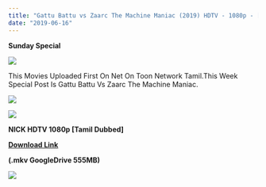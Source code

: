```yaml
---
title: "Gattu Battu vs Zaarc The Machine Maniac (2019) HDTV - 1080p - [Tamil Dubbed] - x264 - 550MB"
date: "2019-06-16"
---
```


**Sunday Special**

[![](https://1.bp.blogspot.com/-KlwuuPJLkHI/XQYj6tRZzDI/AAAAAAAAAjU/YWTQJ76_0l0a4A6lTf3GwXNrxXtpirfZQCLcBGAs/s640/vlcsnap-2019-06-16-16h08m26s174.png)](https://1.bp.blogspot.com/-KlwuuPJLkHI/XQYj6tRZzDI/AAAAAAAAAjU/YWTQJ76_0l0a4A6lTf3GwXNrxXtpirfZQCLcBGAs/s1600/vlcsnap-2019-06-16-16h08m26s174.png)

This Movies Uploaded First On Net On Toon Network Tamil.This Week Special Post Is Gattu Battu Vs Zaarc The Machine Maniac.

[![](https://1.bp.blogspot.com/-k65POI1PBU4/XJ-DPWzpvkI/AAAAAAAAAag/d-DJiJNifeI8jyqs_e9XhUwmMhi3PjKPgCPcBGAYYCw/s1600/ezgif-4-b0c2339f90.gif)](https://1.bp.blogspot.com/-k65POI1PBU4/XJ-DPWzpvkI/AAAAAAAAAag/d-DJiJNifeI8jyqs_e9XhUwmMhi3PjKPgCPcBGAYYCw/s1600/ezgif-4-b0c2339f90.gif)

[![](https://1.bp.blogspot.com/-fai1ZuUwnbA/XIjy2aT4irI/AAAAAAAAANw/WFW0YRK47_8GLAt3pPBSzBk0GJA6Mk5fgCPcBGAYYCw/s1600/torrborder.gif)](https://1.bp.blogspot.com/-fai1ZuUwnbA/XIjy2aT4irI/AAAAAAAAANw/WFW0YRK47_8GLAt3pPBSzBk0GJA6Mk5fgCPcBGAYYCw/s1600/torrborder.gif)

**NICK HDTV 1080p \[Tamil Dubbed\]**

**[Download Link](https://drive.google.com/open?id=1lFFxRIwhfPxHwfo899kz0Vfps95iFWnK)**

**(.mkv GoogleDrive 555MB)**

[![](https://1.bp.blogspot.com/-fai1ZuUwnbA/XIjy2aT4irI/AAAAAAAAANw/WFW0YRK47_8GLAt3pPBSzBk0GJA6Mk5fgCPcBGAYYCw/s1600/torrborder.gif)](https://1.bp.blogspot.com/-fai1ZuUwnbA/XIjy2aT4irI/AAAAAAAAANw/WFW0YRK47_8GLAt3pPBSzBk0GJA6Mk5fgCPcBGAYYCw/s1600/torrborder.gif)
